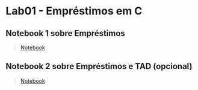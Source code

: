 # Lab01 - Empréstimos em C
## Notebook 1 sobre Empréstimos
> [Notebook](notebook/lab01-emprestimo-ra247171.ipynb)
## Notebook 2 sobre Empréstimos e TAD (opcional)
> [Notebook](notebook/lab01-emprestimo-tad-ra247171.ipynb)

